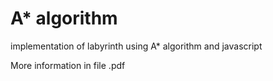 # A* algorithm


implementation of labyrinth using A* algorithm and javascript 

More information in file .pdf
